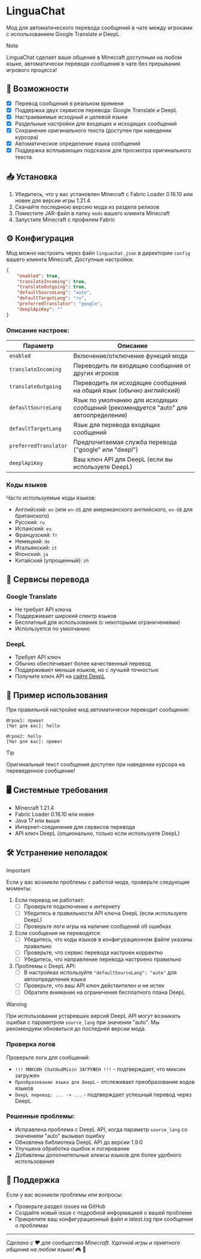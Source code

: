 # LinguaChat

Мод для автоматического перевода сообщений в чате между игроками с использованием Google Translate и DeepL.

> [!NOTE]
> LinguaChat сделает ваше общение в Minecraft доступным на любом языке, автоматически переводя сообщения в чате без прерывания игрового процесса!

## 🌟 Возможности

- [x] Перевод сообщений в реальном времени
- [x] Поддержка двух сервисов перевода: Google Translate и DeepL
- [x] Настраиваемые исходный и целевой языки
- [x] Раздельные настройки для входящих и исходящих сообщений
- [x] Сохранение оригинального текста (доступен при наведении курсора)
- [x] Автоматическое определение языка сообщений
- [x] Поддержка всплывающих подсказок для просмотра оригинального текста

## 📥 Установка

1. Убедитесь, что у вас установлен Minecraft с Fabric Loader 0.16.10 или новее для версии игры 1.21.4
2. Скачайте последнюю версию мода из раздела релизов
3. Поместите JAR-файл в папку `mods` вашего клиента Minecraft
4. Запустите Minecraft с профилем Fabric

## ⚙️ Конфигурация

Мод можно настроить через файл `linguachat.json` в директории `config` вашего клиента Minecraft. Доступные настройки:

```json
{
    "enabled": true,
    "translateIncoming": true,
    "translateOutgoing": true,
    "defaultSourceLang": "auto",
    "defaultTargetLang": "ru",
    "preferredTranslator": "google",
    "deeplApiKey": ""
}
```

### Описание настроек:

| Параметр | Описание |
| --- | --- |
| `enabled` | Включение/отключение функций мода |
| `translateIncoming` | Переводить ли входящие сообщения от других игроков |
| `translateOutgoing` | Переводить ли исходящие сообщения на общий язык (обычно английский) |
| `defaultSourceLang` | Язык по умолчанию для исходящих сообщений (рекомендуется "auto" для автоопределения) |
| `defaultTargetLang` | Язык для перевода входящих сообщений |
| `preferredTranslator` | Предпочитаемая служба перевода ("google" или "deepl") |
| `deeplApiKey` | Ваш ключ API для DeepL (если вы используете DeepL) |

### Коды языков

Часто используемые коды языков:
- Английский: `en` (или `en-US` для американского английского, `en-GB` для британского)
- Русский: `ru`
- Испанский: `es`
- Французский: `fr`
- Немецкий: `de`
- Итальянский: `it`
- Японский: `ja`
- Китайский (упрощенный): `zh`

## 🔄 Сервисы перевода

### Google Translate
- Не требует API ключа
- Поддерживает широкий спектр языков
- Бесплатный для использования (с некоторыми ограничениями)
- Используется по умолчанию

### DeepL
- Требует API ключ
- Обычно обеспечивает более качественный перевод
- Поддерживает меньше языков, но с лучшей точностью
- Получите ключ API на [сайте DeepL](https://www.deepl.com/pro-api)

## 📝 Пример использования

При правильной настройке мод автоматически переводит сообщения:

```
Игрок1: привет
[Чат для вас]: hello

Игрок2: hello
[Чат для вас]: привет
```

> [!TIP]
> Оригинальный текст сообщения доступен при наведении курсора на переведенное сообщение!

## 🖥️ Системные требования

- Minecraft 1.21.4
- Fabric Loader 0.16.10 или новее
- Java 17 или выше
- Интернет-соединение для сервисов перевода
- API ключ DeepL (опционально, только если используете DeepL)

## 🛠️ Устранение неполадок

> [!IMPORTANT]
> Если у вас возникли проблемы с работой мода, проверьте следующие моменты:

1. Если перевод не работает:
   - [ ] Проверьте подключение к интернету
   - [ ] Убедитесь в правильности API ключа DeepL (если используете DeepL)
   - [ ] Проверьте логи игры на наличие сообщений об ошибках

2. Если сообщения не переводятся:
   - [ ] Убедитесь, что коды языков в конфигурационном файле указаны правильно
   - [ ] Проверьте, что сервис перевода настроен корректно
   - [ ] Убедитесь, что направление перевода настроено правильно

3. Проблемы с DeepL API:
   - [ ] В настройках используйте `"defaultSourceLang": "auto"` для автоопределения языка
   - [ ] Проверьте, что ваш API ключ действителен и не истек
   - [ ] Обратите внимание на ограничения бесплатного плана DeepL

> [!WARNING]
> При использовании устаревших версий DeepL API могут возникать ошибки с параметром `source_lang` при значении "auto". Мы рекомендуем обновиться до последней версии мода.

### Проверка логов

Проверьте логи для сообщений:
- `!!! МИКСИН ChatHudMixin ЗАГРУЖЕН !!!` - подтверждает, что миксин загружен
- `Преобразование языка для DeepL` - отслеживает преобразование кодов языков
- `DeepL перевод: ... -> ...` - подтверждает успешный перевод через DeepL

### Решенные проблемы:

- Исправлена проблема с DeepL API, когда параметр `source_lang` со значением "auto" вызывал ошибку
- Обновлена библиотека DeepL API до версии 1.9.0
- Улучшена обработка ошибок и логирование
- Добавлены дополнительные алиасы языков для более удобного использования

## 📢 Поддержка

Если у вас возникли проблемы или вопросы:
- Проверьте раздел issues на GitHub
- Создайте новый issue с подробной информацией о вашей проблеме
- Прикрепите ваш конфигурационный файл и latest.log при сообщении о проблемах

---

*Сделано с ❤️ для сообщества Minecraft. Удачной игры и приятного общения на любом языке!* :video_game: :speech_balloon: 
